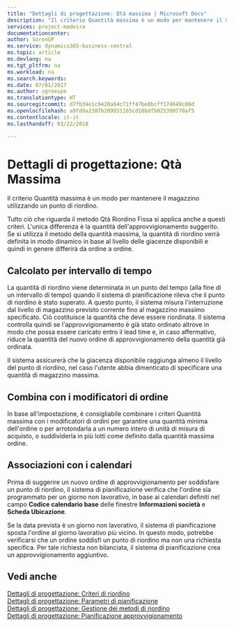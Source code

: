 ```yaml
---
title: "Dettagli di progettazione: Qtà massima | Microsoft Docs"
description: "Il criterio Quantità massima è un modo per mantenere il magazzino utilizzando un punto di riordino."
services: project-madeira
documentationcenter: 
author: SorenGP
ms.service: dynamics365-business-central
ms.topic: article
ms.devlang: na
ms.tgt_pltfrm: na
ms.workload: na
ms.search.keywords: 
ms.date: 07/01/2017
ms.author: sgroespe
ms.translationtype: HT
ms.sourcegitcommit: d7fb34e1c9428a64c71ff47be8bcff174649c00d
ms.openlocfilehash: a9fd9a2387b209931165cd18bdfb025390778af5
ms.contentlocale: it-it
ms.lasthandoff: 03/22/2018

---
```

# <a name="design-details-maximum-qty"></a>Dettagli di progettazione: Qtà Massima
Il criterio Quantità massima è un modo per mantenere il magazzino utilizzando un punto di riordino.  
  
 Tutto ciò che riguarda il metodo Qtà Riordino Fissa si applica anche a questi criteri. L'unica differenza è la quantità dell'approvvigionamento suggerito. Se si utilizza il metodo della quantità massima, la quantità di riordino verrà definita in modo dinamico in base al livello delle giacenze disponibili e quindi in genere differirà da ordine a ordine.  
  
## <a name="calculated-per-time-bucket"></a>Calcolato per intervallo di tempo  
 La quantità di riordino viene determinata in un punto del tempo (alla fine di un intervallo di tempo) quando il sistema di pianificazione rileva che il punto di riordino è stato superato. A questo punto, il sistema misura l'interruzione dal livello di magazzino previsto corrente fino al magazzino massimo specificato. Ciò costituisce la quantità che deve essere riordinata. Il sistema controlla quindi se l'approvvigionamento è già stato ordinato altrove in modo che possa essere caricato entro il lead time e, in caso affermativo, riduce la quantità del nuovo ordine di approvvigionamento della quantità già ordinata.  
  
 Il sistema assicurerà che la giacenza disponibile raggiunga almeno il livello del punto di riordino, nel caso l'utente abbia dimenticato di specificare una quantità di magazzino massima.  
  
## <a name="combines-with-order-modifiers"></a>Combina con i modificatori di ordine  
 In base all'impostazione, è consigliabile combinare i criteri Quantità massima con i modificatori di ordini per garantire una quantità minima dell'ordine o per arrotondarla a un numero intero di unità di misura di acquisto, o suddividerla in più lotti come definito dalla quantità massima ordine.  
  
## <a name="combines-with-calendars"></a>Associazioni con i calendari  
 Prima di suggerire un nuovo ordine di approvvigionamento per soddisfare un punto di riordino, il sistema di pianificazione verifica che l'ordine sia programmato per un giorno non lavorativo, in base ai calendari definiti nel campo **Codice calendario base** delle finestre **Informazioni società** e **Scheda Ubicazione**.  
  
 Se la data prevista è un giorno non lavorativo, il sistema di pianificazione sposta l'ordine al giorno lavorativo più vicino. In questo modo, potrebbe verificarsi che un ordine soddisfi un punto di riordino ma non una richiesta specifica. Per tale richiesta non bilanciata, il sistema di pianificazione crea un approvvigionamento aggiuntivo.  
  
## <a name="see-also"></a>Vedi anche  
 [Dettagli di progettazione: Criteri di riordino](design-details-reordering-policies.md)   
 [Dettagli di progettazione: Parametri di pianificazione](design-details-planning-parameters.md)   
 [Dettagli di progettazione: Gestione dei metodi di riordino](design-details-handling-reordering-policies.md)   
 [Dettagli di progettazione: Pianificazione approvvigionamento](design-details-supply-planning.md)

